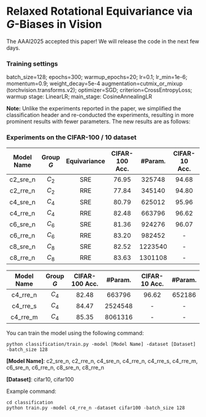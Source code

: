# Relaxed Rotational Equivariance via $G$-Biases in Vision
The AAAI2025 accepted this paper! We will release the code in the next few days.

### Training settings
batch_size=128; epochs=300; warmup_epochs=20; lr=0.1; lr_min=1e-6; momentum=0.9; weight_decay=5e-4
augmentation=cutmix_or_mixup (torchvision.transforms.v2); optimizer=SGD; criterion=CrossEntropyLoss;
warmup stage: LinearLR; main_stage: CosineAnnealingLR

**Note:** Unlike the experiments reported in the paper, we simplified the classification header and re-conducted the experiments, resulting in more prominent results with fewer parameters. The new results are as follows:
### Experiments on the CIFAR-100 / 10 dataset
|Model Name|Group $G$|Equivariance|CIFAR-100 Acc.|#Param.|CIFAR-10 Acc.|#Param.|
|:---:|:---:|:---:|:---:|:---:|:---:|:---:|
|c2_sre_n|$C_2$|SRE|76.95|325748|94.68|314138|
|c2_rre_n|$C_2$|RRE|77.84|345140|94.80|333530|
|c4_sre_n|$C_4$|SRE|80.79|625012|95.96|613402|
|c4_rre_n|$C_4$|RRE|82.48|663796|96.62|652186|
|c6_sre_n|$C_6$|SRE|81.36|924276|96.07|912666|
|c6_rre_n|$C_6$|RRE|83.20|982452|-|970842|
|c8_sre_n|$C_8$|SRE|82.52|1223540|-|-|
|c8_rre_n|$C_8$|RRE|83.63|1301108|-|-|

|Model Name|Group $G$|CIFAR-100 Acc.|#Param.|CIFAR-10 Acc.|#Param.|
|:---:|:---:|:---:|:---:|:---:|:---:|
|c4_rre_n|$C_4$|82.48|663796|96.62|652186|
|c4_rre_s|$C_4$|84.47|2524548|-|-|
|c4_rre_m|$C_4$|85.35|8061316|-|-|



You can train the model using the following command:

```
python classification/train.py -model [Model Name] -dataset [Dataset] -batch_size 128
```

**[Model Name]**: c2_sre_n, c2_rre_n, c4_sre_n, c4_rre_n, c4_rre_s, c4_rre_m, c6_sre_n, c6_rre_n, c8_sre_n, c8_rre_n

**[Dataset]**: cifar10, cifar100

Example command: 

```
cd classification
python train.py -model c4_rre_n -dataset cifar100 -batch_size 128
```

